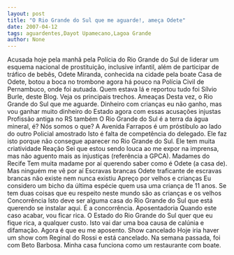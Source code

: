 ```yaml
---
layout: post
title: "O Rio Grande do Sul que me aguarde!, ameça Odete"
date: 2007-04-12
tags: aguardentes,Dayot Upamecano,Lagoa Grande
author: None
---
```

Acusada hoje pela manhã pela Polícia do Rio Grande do Sul de liderar um esquema nacional de prostituição, inclusive infantil, além de participar de tráfico de bebês, Odete Miranda, conhecida na cidade pela boate Casa de Odete, botou a boca no trombone agora há pouco na Polícia Civil de Pernambuco, onde foi autuada. Quem estava lá e reportou tudo foi Sílvio Burle, deste Blog. Veja os principais trechos.
Ameaças
Desta vez, o Rio Grande do Sul que me aguarde. Dinheiro com crianças eu não ganho, mas vou ganhar muito dinheiro do Estado agora com essas acusações injustas
Profissão antiga no RS também
O Rio Grande do Sul é a terra da água mineral, é? Nós somos o que? A Avenida Farrapos é um próstibulo ao lado do outro
Policial amostrado
Isto é falta de competência do delegado. Ele faz isto porque não consegue aparecer no Rio Grande do Sul. Ele tem muita criatividade
Reação
Sei que estou sendo louca ao me expor na imprensa, mas não aguento mais as injustiças (referência a GPCA).
Madames do Recife
Tem muita madame por aí querendo saber como é Odete (a casa de). Mas ninguém me vê por aí
Escravas brancas
Odete traficante de escravas brancas não existe nem nunca existiu
Apreço por velhos e crianças
Eu considero um bicho da última espécie quem usa uma criança de 11 anos. Se tem duas coisas que eu respeito neste mundo são as crianças e os velhos
Concorrência
Isto deve ser alguma casa do Rio Grande do Sul que está querendo se instalar aqui. É a concorrência.
Aposentadoria
Quando este caso acabar, vou ficar rica. O Estado do Rio Grande do Sul quer que eu fique rica, a qualquer custo. Isto vai dar uma boa causa de calúnia e difamação. Agora é que eu me aposento.
Show cancelado
Hoje iria haver um show com Reginal do Rossi e está cancelado. Na semana passada, foi com Beto Barbosa. Minha casa funciona como um restaurante com boate. 